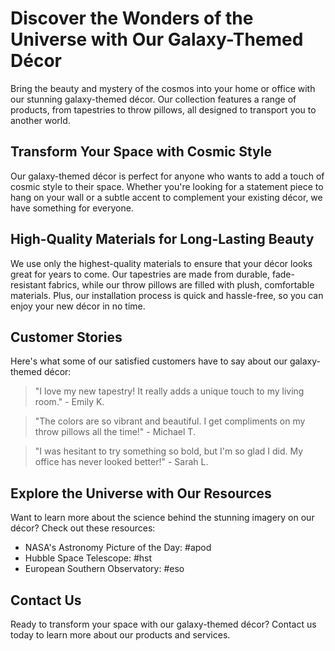 <!--font:Lobster-->

# Discover the Wonders of the Universe with Our Galaxy-Themed Décor

Bring the beauty and mystery of the cosmos into your home or office with our stunning galaxy-themed décor. Our collection features a range of products, from tapestries to throw pillows, all designed to transport you to another world.

## Transform Your Space with Cosmic Style

Our galaxy-themed décor is perfect for anyone who wants to add a touch of cosmic style to their space. Whether you're looking for a statement piece to hang on your wall or a subtle accent to complement your existing décor, we have something for everyone.

## High-Quality Materials for Long-Lasting Beauty

We use only the highest-quality materials to ensure that your décor looks great for years to come. Our tapestries are made from durable, fade-resistant fabrics, while our throw pillows are filled with plush, comfortable materials. Plus, our installation process is quick and hassle-free, so you can enjoy your new décor in no time.

## Customer Stories

Here's what some of our satisfied customers have to say about our galaxy-themed décor:

> "I love my new tapestry! It really adds a unique touch to my living room." - Emily K.

> "The colors are so vibrant and beautiful. I get compliments on my throw pillows all the time!" - Michael T.

> "I was hesitant to try something so bold, but I'm so glad I did. My office has never looked better!" - Sarah L.

## Explore the Universe with Our Resources

Want to learn more about the science behind the stunning imagery on our décor? Check out these resources:

- NASA's Astronomy Picture of the Day: #apod
- Hubble Space Telescope: #hst
- European Southern Observatory: #eso

## Contact Us

Ready to transform your space with our galaxy-themed décor? Contact us today to learn more about our products and services.

<!--

Write me content for website with wallpaper which alt text is:

"A photograph of a glacier on a distant planet, with the blue and white colors contrasting against the dark sky."

The name/title of the page should not be 1:1 copy of the alt text but rather a real content of the website which is using this wallpaper.

- Use markdown format 
- Start with heading
- Heading should be short and concise
- The content should look like a real website 
- The website should not be about the wallpaper, wallpaper is just a related background
- Heading should be contain work "wallpaper" or "background"
- Include real sections like references, contact, user stories, etc. use things relevant to the page purpose.
- Feel free to use structure like headings, bullets, numbering, blockquotes, paragraphs, horizontal lines, etc.
- You can use formatting like bold or _italic_
- You can include UTF-8 emojis
- Links should be only #hash anchors (and you can refer to the document itself)
- Do not include images


---


# Explore the Mysteries of Space with Our Galaxy-Themed Wallpaper

Looking for a way to bring the beauty and wonder of the cosmos into your home or office? Look no further than our stunning galaxy-themed wallpaper, featuring breathtaking images of distant planets, nebulas, and more.

## Transform Your Space with Stunning Imagery

Our wallpaper is designed to transport you to another world, with vivid colors and intricate details that make you feel like you're floating among the stars. Whether you're looking to create a peaceful atmosphere in your bedroom or add a touch of whimsy to your workspace, our galaxy-themed wallpaper is sure to impress.

## High-Quality Materials for Long-Lasting Beauty

We use only the highest-quality materials to ensure that your wallpaper looks great for years to come. Our wallpaper is made from durable, fade-resistant materials that are easy to clean and maintain. Plus, our installation process is quick and hassle-free, so you can enjoy your new wallpaper in no time.

## Customer Stories

Here's what some of our satisfied customers have to say about our galaxy-themed wallpaper:

> "I absolutely love my new wallpaper! It's like having a piece of the universe right in my living room." - Emily K.

> "The colors are so vibrant and beautiful. I get compliments on my wallpaper all the time!" - Michael T.

> "I was hesitant to try wallpaper at first, but I'm so glad I did. It really adds a unique touch to my space." - Sarah L.

## References

Want to learn more about the science behind the stunning imagery on our wallpaper? Check out these resources:

- NASA's Astronomy Picture of the Day: #apod
- Hubble Space Telescope: #hst
- European Southern Observatory: #eso

## Contact Us

Ready to transform your space with our galaxy-themed wallpaper? Contact us today to learn more about our products and services.


---


Heading should not include word "wallpaper". The website should not be about the wallpaper itself, wallpaper is just a related background, rewrite whole content.


---


# Discover the Wonders of the Universe with Our Galaxy-Themed Décor

Bring the beauty and mystery of the cosmos into your home or office with our stunning galaxy-themed décor. Our collection features a range of products, from tapestries to throw pillows, all designed to transport you to another world.

## Transform Your Space with Cosmic Style

Our galaxy-themed décor is perfect for anyone who wants to add a touch of cosmic style to their space. Whether you're looking for a statement piece to hang on your wall or a subtle accent to complement your existing décor, we have something for everyone.

## High-Quality Materials for Long-Lasting Beauty

We use only the highest-quality materials to ensure that your décor looks great for years to come. Our tapestries are made from durable, fade-resistant fabrics, while our throw pillows are filled with plush, comfortable materials. Plus, our installation process is quick and hassle-free, so you can enjoy your new décor in no time.

## Customer Stories

Here's what some of our satisfied customers have to say about our galaxy-themed décor:

> "I love my new tapestry! It really adds a unique touch to my living room." - Emily K.

> "The colors are so vibrant and beautiful. I get compliments on my throw pillows all the time!" - Michael T.

> "I was hesitant to try something so bold, but I'm so glad I did. My office has never looked better!" - Sarah L.

## Explore the Universe with Our Resources

Want to learn more about the science behind the stunning imagery on our décor? Check out these resources:

- NASA's Astronomy Picture of the Day: #apod
- Hubble Space Telescope: #hst
- European Southern Observatory: #eso

## Contact Us

Ready to transform your space with our galaxy-themed décor? Contact us today to learn more about our products and services.

-->
